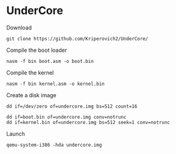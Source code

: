 # UnderCore
Download
```
git clone https://github.com/Kriperovich2/UnderCore/
```
Compile the boot loader
```
nasm -f bin boot.asm -o boot.bin
```

Compile the kernel
```
nasm -f bin kernel.asm -o kernel.bin
```

Create a disk image
```
dd if=/dev/zero of=undercore.img bs=512 count=16

dd if=boot.bin of=undercore.img conv=notrunc
dd if=kernel.bin of=undercore.img bs=512 seek=1 conv=notrunc
```
Launch
```
qemu-system-i386 -hda undercore.img
```
